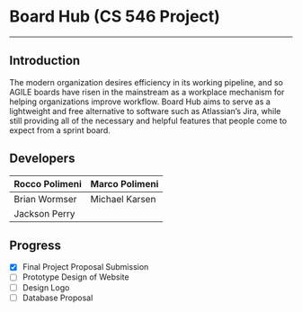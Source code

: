 # Board Hub (CS 546 Project)
---
## Introduction

The modern organization desires efficiency in its working pipeline, and so AGILE boards have risen in the mainstream as a workplace mechanism for helping organizations improve workflow. Board Hub aims to serve as a lightweight and free alternative to software such as Atlassian’s Jira, while still providing all of the necessary and helpful features that people come to expect from a sprint board.

## Developers
| Rocco Polimeni | Marco Polimeni |
|----------------|----------------|
| Brian Wormser  | Michael Karsen |
| Jackson Perry  |                |
## Progress
- [x] Final Project Proposal Submission
- [ ] Prototype Design of Website
- [ ] Design Logo
- [ ] Database Proposal
